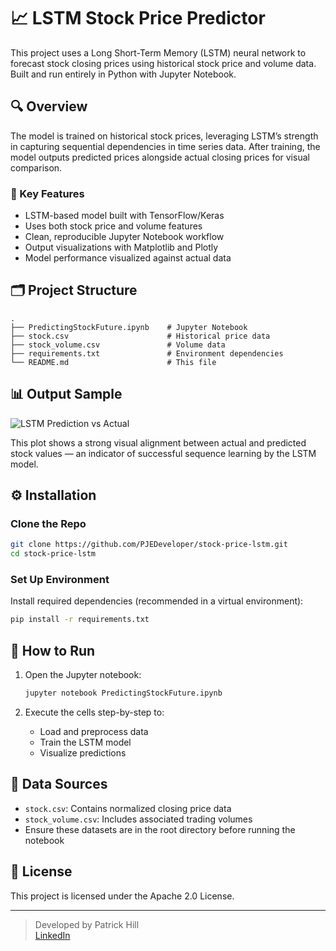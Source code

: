 # 📈 LSTM Stock Price Predictor

This project uses a Long Short-Term Memory (LSTM) neural network to forecast stock closing prices using historical stock price and volume data. Built and run entirely in Python with Jupyter Notebook.

## 🔍 Overview

The model is trained on historical stock prices, leveraging LSTM’s strength in capturing sequential dependencies in time series data. After training, the model outputs predicted prices alongside actual closing prices for visual comparison.

### 🧠 Key Features

- LSTM-based model built with TensorFlow/Keras
- Uses both stock price and volume features
- Clean, reproducible Jupyter Notebook workflow
- Output visualizations with Matplotlib and Plotly
- Model performance visualized against actual data

## 🗂️ Project Structure

```
.
├── PredictingStockFuture.ipynb    # Jupyter Notebook
├── stock.csv                      # Historical price data
├── stock_volume.csv               # Volume data
├── requirements.txt               # Environment dependencies
└── README.md                      # This file
```

## 📊 Output Sample

![LSTM Prediction vs Actual](301f4a43-ec2b-43bd-abd3-059ac4d68d53.png)

This plot shows a strong visual alignment between actual and predicted stock values — an indicator of successful sequence learning by the LSTM model.

## ⚙️ Installation

### Clone the Repo

```bash
git clone https://github.com/PJEDeveloper/stock-price-lstm.git
cd stock-price-lstm
```

### Set Up Environment

Install required dependencies (recommended in a virtual environment):

```bash
pip install -r requirements.txt
```

## 🚀 How to Run

1. Open the Jupyter notebook:
   ```bash
   jupyter notebook PredictingStockFuture.ipynb
   ```

2. Execute the cells step-by-step to:
   - Load and preprocess data
   - Train the LSTM model
   - Visualize predictions

## 📂 Data Sources

- `stock.csv`: Contains normalized closing price data
- `stock_volume.csv`: Includes associated trading volumes
- Ensure these datasets are in the root directory before running the notebook

## 📝 License

This project is licensed under the Apache 2.0 License.

---

> Developed by Patrick Hill  
> [LinkedIn](https://www.linkedin.com/in/patrick-hill-4b9807178/)

